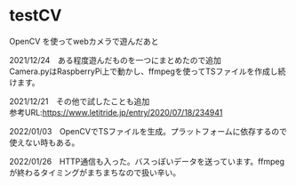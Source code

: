 # testCV
OpenCV を使ってwebカメラで遊んだあと  

2021/12/24　ある程度遊んだものを一つにまとめたので追加  
Camera.pyはRaspberryPi上で動かし、ffmpegを使ってTSファイルを作成し続けます。

2021/12/21　その他で試したことも追加  
参考URL:https://www.letitride.jp/entry/2020/07/18/234941

2022/01/03　OpenCVでTSファイルを生成。プラットフォームに依存するので使えない時もある。

2022/01/26　HTTP通信も入った。バスっぽいデータを送っています。ffmpegが終わるタイミングがまちまちなので扱い辛い。
